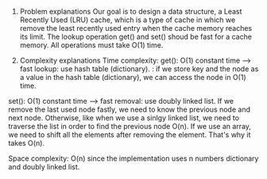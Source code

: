 1. Problem explanations
Our goal is to design a data structure, a Least Recently Used (LRU) cache, which is
a type of cache in which we remove the least recently used entry when the cache memory reaches
its limit. 
The lookup operation get() and set() shoud be fast for a cache memory.
All operations must take O(1) time.

2. Complexity explanations
Time complexity:
get(): O(1) constant time --> fast lookup: use hash table (dictionary).
: if we store key and the node as a value in the hash table (dictionary), we can access the node in O(1) time.

set(): O(1) constant time --> fast removal: use doubly linked list.
If we remove the last used node fastly, we need to know the previous node and next node.
Otherwise, like when we use a sinlgy linked list, we need to traverse the list in order to find the previous node O(n). If we use an array, we need to shift all the elements after removing the element. That's why it takes O(n).

Space complexity: O(n) since the implementation uses n numbers dictionary and doubly linked list.


